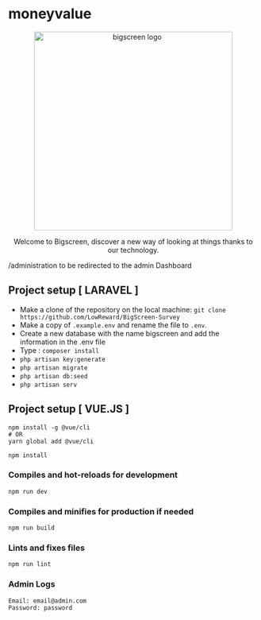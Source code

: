 # moneyvalue
<p align="center"><a href="#" target="_blank"><img src="https://cdn-icons-png.flaticon.com/512/3646/3646958.png" width="400" alt="bigscreen logo"></a></p>
<p align="center">Welcome to Bigscreen, discover a new way of looking at things thanks to our technology.</p>


/administration to be redirected to the admin Dashboard

## Project setup [ LARAVEL ]

- Make a clone of the repository on the local machine: `git clone https://github.com/LowReward/BigScreen-Survey`
- Make a copy of `.example.env` and rename the file to `.env`.
- Create a new database with the name bigscreen and add the information in the .env file
- Type : `composer install`
- `php artisan key:generate`
- `php artisan migrate`
- `php artisan db:seed`
- `php artisan serv`

## Project setup [ VUE.JS ]
```
npm install -g @vue/cli
# OR
yarn global add @vue/cli
```

```
npm install
```

### Compiles and hot-reloads for development
```
npm run dev
```

### Compiles and minifies for production if needed
```
npm run build
```

### Lints and fixes files
```
npm run lint
```

### Admin Logs
```
Email: email@admin.com
Password: password
```